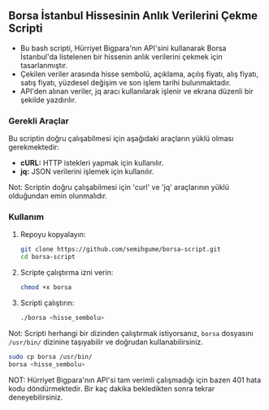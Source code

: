 ## Borsa İstanbul Hissesinin Anlık Verilerini Çekme Scripti

- Bu bash scripti, Hürriyet Bigpara'nın API'sini kullanarak Borsa İstanbul'da listelenen bir hissenin anlık verilerini çekmek için tasarlanmıştır.
- Çekilen veriler arasında hisse sembolü, açıklama, açılış fiyatı, alış fiyatı, satış fiyatı, yüzdesel değişim ve son işlem tarihi bulunmaktadır.
- API'den alınan veriler, jq aracı kullanılarak işlenir ve ekrana düzenli bir şekilde yazdırılır.

### Gerekli Araçlar

Bu scriptin doğru çalışabilmesi için aşağıdaki araçların yüklü olması gerekmektedir:

- **cURL:** HTTP istekleri yapmak için kullanılır.
- **jq:** JSON verilerini işlemek için kullanılır.

Not: Scriptin doğru çalışabilmesi için 'curl' ve 'jq' araçlarının yüklü olduğundan emin olunmalıdır.

### Kullanım

1. Repoyu kopyalayın:
    ```bash
    git clone https://github.com/semihgume/borsa-script.git
    cd borsa-script
    ```

2. Scripte çalıştırma izni verin:
    ```bash
    chmod +x borsa
    ```

3. Scripti çalıştırın:
    ```bash
    ./borsa <hisse_sembolu>
    ```

Not: Scripti herhangi bir dizinden çalıştırmak istiyorsanız, `borsa` dosyasını `/usr/bin/` dizinine taşıyabilir ve doğrudan kullanabilirsiniz.
```bash
sudo cp borsa /usr/bin/
borsa <hisse_sembolu>
```


NOT: Hürriyet Bigpara'nın API'si tam verimli çalışmadığı için bazen 401 hata kodu döndürmektedir. Bir kaç dakika bekledikten sonra tekrar deneyebilirsiniz.

